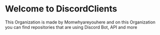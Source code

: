 # Welcome to DiscordClients

This Organization is made by Momwhyareyouhere and on this Organization you can find repositories that are using Discord Bot, API and more
